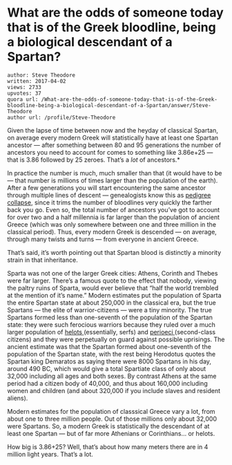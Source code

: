 # What are the odds of someone today that is of the Greek bloodline, being a biological descendant of a Spartan?

	author: Steve Theodore
	written: 2017-04-02
	views: 2733
	upvotes: 37
	quora url: /What-are-the-odds-of-someone-today-that-is-of-the-Greek-bloodline-being-a-biological-descendant-of-a-Spartan/answer/Steve-Theodore
	author url: /profile/Steve-Theodore


Given the lapse of time between now and the heyday of classical Spartan, on average every modern Greek will statistically have at least one Spartan ancestor — after something between 80 and 95 generations the number of ancestors you need to account for comes to something like 3.86e+25 — that is 3.86 followed by 25 zeroes. That’s a _lot_  of ancestors.*

In practice the number is much, much smaller than that (it would have to be — that number is millions of times larger than the population of the earth). After a few generations you will start encountering the same ancestor through multiple lines of descent — genealogists know this as [pedigree collapse,](http://www.familytreemagazine.com/article/what-is-pedigree-collapse) since it trims the number of bloodlines very quickly the farther back you go. Even so, the total number of ancestors you’ve got to account for over two and a half millennia is far larger than the population of ancient Greece (which was only somewhere between one and three million in the classical period). Thus, every modern Greek is descended — on average, through many twists and turns — from everyone in ancient Greece.

That’s said, it’s worth pointing out that Spartan blood is distinctly a minority strain in that inheritance.

Sparta was not one of the larger Greek cities: Athens, Corinth and Thebes were far larger. There’s a famous quote to the effect that nobody, viewing the paltry ruins of Sparta, would ever believe that “half the world trembled at the mention of it’s name.” Modern estimates put the population of Sparta the entire Spartan state at about 250,000 in the classical era, but the true Spartans — the elite of warrior-citizens — were a tiny minority. The true Spartans formed less than one-seventh of the population of the Spartan state: they were such ferocious warriors because they ruled over a much larger population of [helots ](http://www.livius.org/articles/concept/helot/)(essentially, serfs) and [perioeci ](https://en.wikipedia.org/wiki/Perioeci)(second-class citizens) and they were perpetually on guard against possible uprisings. The ancient estimate was that the Spartan formed about one-seventh of the population of the Spartan state, with the rest being Herodotus quotes the Spartan king Demaratos as saying there were 8000 Spartans in his day, around 490 BC, which would give a total Spartiate class of only about 32,000 including all ages and both sexes. By contrast Athens at the same period had a citizen body of 40,000, and thus about 160,000 including women and children (and about 320,000 if you include slaves and resident aliens).

Modern estimates for the population of classsical Greece vary a lot, from about one to three million people. Out of those millions only about 32,000 were Spartans. So, a modern Greek is statistically the descendant of at least one Spartan — but of far more Athenians or Corinthians… or helots.



How big is 3.86+25? Well, that’s about how many meters there are in 4 million light years. That’s a lot.

